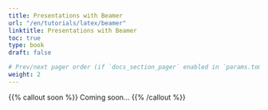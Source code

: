 ```yaml
---
title: Presentations with Beamer
url: "/en/tutorials/latex/beamer"
linktitle: Presentations with Beamer
toc: true
type: book
draft: false

# Prev/next pager order (if `docs_section_pager` enabled in `params.toml`)
weight: 2
---
```


{{% callout soon %}}
Coming soon...
{{% /callout %}}